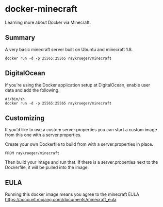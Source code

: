 docker-minecraft
================

Learning more about Docker via Minecraft.

Summary
------------
A very basic minecraft server built on Ubuntu and minecraft 1.8.
```
docker run -d -p 25565:25565 raykrueger/minecraft
```

DigitalOcean
------------
If you're using the Docker application setup at DigitalOcean,
enable user data and add the following.
```
#!/bin/sh
docker run -d -p 25565:25565 raykrueger/minecraft
```

Customizing
------------
If you'd like to use a custom server.properties you can start
a custom image from this one with a server.properties.

Create your own Dockerfile to build from with a server.properties
in place.
```
FROM raykrueger/minecraft
```

Then build your image and run that. If there is a server.properties
next to the Dockerfile, it will be pulled into the image.

EULA
------------
Running this docker image means you agree to the minecraft EULA
https://account.mojang.com/documents/minecraft_eula

